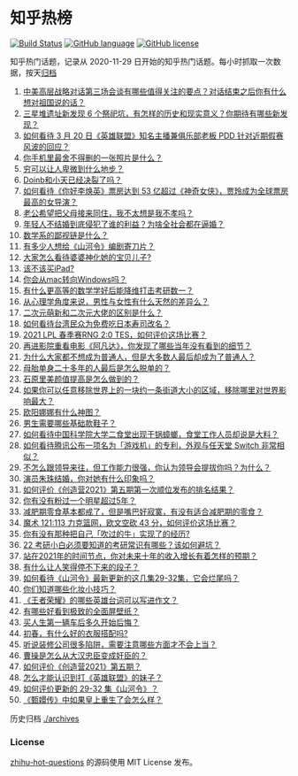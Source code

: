 # 知乎热榜
[![Build Status](https://github.com/ToWeLong/zhihu-hot-questions/workflows/CI/badge.svg)](https://github.com/ToWeLong/zhihu-hot-questions/actions)
[![GitHub language](https://img.shields.io/badge/language-golang-orange.svg)](https://golang.org/)
[![GitHub license](https://img.shields.io/github/license/ToWeLong/zhihu-hot-questions)](https://github.com/ToWeLong/zhihu-hot-questions/blob/main/LICENSE)

知乎热门话题，记录从 2020-11-29 日开始的知乎热门话题。每小时抓取一次数据，按天[归档](./archives)

<!-- BEGIN -->

1. [中美高层战略对话第三场会谈有哪些值得关注的要点？对话结束之后你有什么想对祖国说的话？](https://www.zhihu.com/question/450288982)
1. [三星堆遗址新发现 6 个祭祀坑，有怎样的历史和现实意义？你期待有哪些新发现？](https://www.zhihu.com/question/450138202)
1. [如何看待 3 月 20 日《英雄联盟》知名主播兼俱乐部老板 PDD 针对近期假赛风波的回应？](https://www.zhihu.com/question/450300736)
1. [你手机里最舍不得删的一张照片是什么？](https://www.zhihu.com/question/60334228)
1. [穷可以让人卑微到什么地步？](https://www.zhihu.com/question/316979063)
1. [Doinb和小天已经决裂了吗？](https://www.zhihu.com/question/450368597)
1. [如何看待《你好李焕英》票房达到 53 亿超过《神奇女侠》，贾玲成为全球票房最高的女导演？](https://www.zhihu.com/question/450310955)
1. [老公希望把父母接来同住，我不太想是我不孝吗？](https://www.zhihu.com/question/450268432)
1. [年轻人不结婚到底侵犯了谁的利益？为啥全社会都在逼婚？](https://www.zhihu.com/question/444675805)
1. [数学系的鄙视链是什么？](https://www.zhihu.com/question/353756542)
1. [有多少人想给《山河令》编剧寄刀片？](https://www.zhihu.com/question/450293832)
1. [大家怎么看待婆婆神化她的宝贝儿子?](https://www.zhihu.com/question/420471144)
1. [该不该买iPad?](https://www.zhihu.com/question/425200504)
1. [你会从mac转向Windows吗？](https://www.zhihu.com/question/395451767)
1. [有什么更高等的数学学好后能降维打击考研数一？](https://www.zhihu.com/question/421541751)
1. [从心理学角度来说，男性与女性有什么天然的差异么？](https://www.zhihu.com/question/446106847)
1. [二次元萌新和二次元大佬的区别是什么？](https://www.zhihu.com/question/445208265)
1. [如何看待台湾民众为免费吃日本寿司改名？](https://www.zhihu.com/question/450021345)
1. [2021 LPL 春季赛RNG 2:0 TES，如何评价这场比赛？](https://www.zhihu.com/question/450362290)
1. [再进影院重看电影《阿凡达》，你发现了哪些当年没有看到的细节？](https://www.zhihu.com/question/448750242)
1. [为什么大家都不想成为普通人，但是大多数人最后却成为了普通人？](https://www.zhihu.com/question/444717248)
1. [母胎单身二十多年的人最后是怎么脱单的？](https://www.zhihu.com/question/413346212)
1. [石原里美颜值提高是怎么做到的？](https://www.zhihu.com/question/49485727)
1. [如果你可以任意移除世界上的一块约一条街道大小的区域，移除哪里对世界影响最大？](https://www.zhihu.com/question/442291526)
1. [欧阳娜娜有什么神图？](https://www.zhihu.com/question/323285274)
1. [男生需要哪些基础款鞋子？](https://www.zhihu.com/question/26820612)
1. [如何看待中国科学院大学二食堂出现干锅蟑螂，食堂工作人员却说是大料？](https://www.zhihu.com/question/450208993)
1. [如何看待腾讯公布一项名为「游戏机」的专利，外观与任天堂 Switch 非常相似？](https://www.zhihu.com/question/450180212)
1. [不怎么跟领导来往，但工作能力很强，你认为领导会提拔你吗？为什么？](https://www.zhihu.com/question/365265081)
1. [演员朱珠结婚，你对她有什么印象吗？](https://www.zhihu.com/question/450031458)
1. [如何评价《创造营2021》第五期第一次顺位发布的排名结果？](https://www.zhihu.com/question/450352710)
1. [你有没有粉过一个明星超过5年？](https://www.zhihu.com/question/445728082)
1. [减肥期零食基本都戒了，但是嘴巴好寂寞，有没有适合减肥期的零食？](https://www.zhihu.com/question/38720782)
1. [魔术 121:113 力克篮网，欧文空砍 43 分，如何评价这场比赛？](https://www.zhihu.com/question/450276775)
1. [你有没有那种把自己「吹过的牛」实现了的经历?](https://www.zhihu.com/question/444901263)
1. [22 考研小白必须要知道的考研常识有哪些？该如何避坑？](https://www.zhihu.com/question/449963031)
1. [站在2021年的时间节点，你对未来十年的收入增长有着怎样的预期？](https://www.zhihu.com/question/442319094)
1. [有什么让人笑得停不下来的段子？](https://www.zhihu.com/question/442478358)
1. [如何看待《山河令》最新更新的这几集29-32集，它会烂尾吗？](https://www.zhihu.com/question/450258363)
1. [你们知道哪些化妆小技巧？](https://www.zhihu.com/question/277636005)
1. [《王者荣耀》的哪些英雄台词可以写进作文？](https://www.zhihu.com/question/447872641)
1. [有哪些好看到极致的全面屏壁纸？](https://www.zhihu.com/question/355622622)
1. [买人生第一辆车后多久开始后悔？](https://www.zhihu.com/question/354985985)
1. [初春，有什么好的衣服搭配吗?](https://www.zhihu.com/question/378937840)
1. [听说装修公司很多陷阱，需要注意哪些方面才不会上当？](https://www.zhihu.com/question/35486495)
1. [曹操是怎么从大汉忠臣变成奸臣的？](https://www.zhihu.com/question/447502316)
1. [如何评价《创造营2021》第五期？](https://www.zhihu.com/question/450352377)
1. [怎么才能认识到打《英雄联盟》的妹子？](https://www.zhihu.com/question/449938857)
1. [如何评价更新的 29-32 集《山河令》？](https://www.zhihu.com/question/450228830)
1. [《甄嬛传》中如果皇上重生了会怎么样？](https://www.zhihu.com/question/347047703)

<!-- END -->

历史归档 [./archives](./archives)


### License
[zhihu-hot-questions](https://github.com/towelong/zhihu-hot-questions) 的源码使用 MIT License 发布。